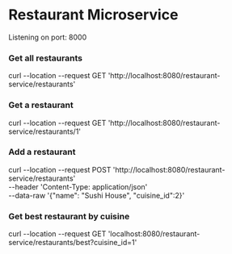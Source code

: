 # Restaurant Microservice

Listening on port: 8000

### Get all restaurants
curl --location --request GET 'http://localhost:8080/restaurant-service/restaurants'

### Get a restaurant
curl --location --request GET 'http://localhost:8080/restaurant-service/restaurants/1'

### Add a restaurant
curl --location --request POST 'http://localhost:8080/restaurant-service/restaurants' \
--header 'Content-Type: application/json' \
--data-raw '{"name": "Sushi House", "cuisine_id":2}'

### Get best restaurant by cuisine
curl --location --request GET 'localhost:8080/restaurant-service/restaurants/best?cuisine_id=1'